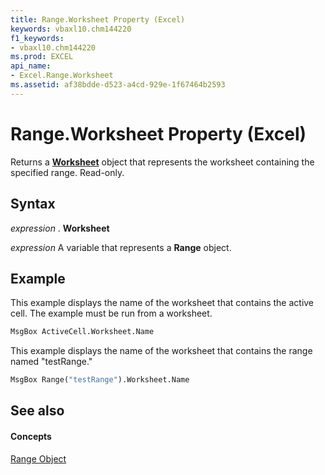 ```yaml
---
title: Range.Worksheet Property (Excel)
keywords: vbaxl10.chm144220
f1_keywords:
- vbaxl10.chm144220
ms.prod: EXCEL
api_name:
- Excel.Range.Worksheet
ms.assetid: af38bdde-d523-a4cd-929e-1f67464b2593
---
```



# Range.Worksheet Property (Excel)

Returns a  **[Worksheet](worksheet-object-excel.md)** object that represents the worksheet containing the specified range. Read-only.


## Syntax

 _expression_ . **Worksheet**

 _expression_ A variable that represents a **Range** object.


## Example

This example displays the name of the worksheet that contains the active cell. The example must be run from a worksheet.


```vb
MsgBox ActiveCell.Worksheet.Name
```

This example displays the name of the worksheet that contains the range named "testRange."




```vb
MsgBox Range("testRange").Worksheet.Name
```


## See also


#### Concepts


[Range Object](range-object-excel.md)

